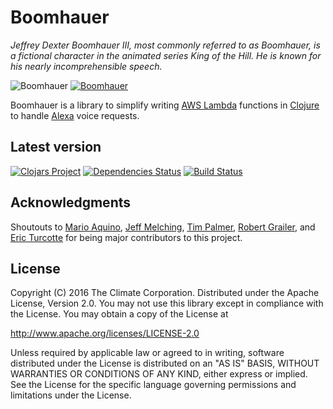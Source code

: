 # Boomhauer

_Jeffrey Dexter Boomhauer III, most commonly referred to as Boomhauer, is a fictional character in the animated series
King of the Hill.  He is known for his nearly incomprehensible speech._

![Boomhauer](https://upload.wikimedia.org/wikipedia/en/b/be/Jeff_Boomhauer.png)
[![Boomhauer](http://img.youtube.com/vi/bIaUfBjHjpI/0.jpg)](https://www.youtube.com/watch?v=bIaUfBjHjpI "Boomhauer calls 911")

Boomhauer is a library to simplify writing [AWS Lambda](https://aws.amazon.com/lambda/) functions in
[Clojure](http://clojure.org/) to handle [Alexa](https://developer.amazon.com/public/solutions/alexa) voice requests.

## Latest version

[![Clojars Project](http://clojars.org/com.climate/boomhauer/latest-version.svg )](http://clojars.org/com.climate/boomhauer)
[![Dependencies Status](http://jarkeeper.com/TheClimateCorporation/boomhauer/status.svg)](http://jarkeeper.com/TheClimateCorporation/boomhauer)
[![Build Status](https://travis-ci.org/TheClimateCorporation/boomhauer.svg?branch=master)](https://travis-ci.org/TheClimateCorporation/boomhauer)

## Acknowledgments

Shoutouts to [Mario Aquino](https://github.com/marioaquino), [Jeff Melching](https://github.com/jmelching),
[Tim Palmer](https://github.com/palmertimj), [Robert Grailer](https://github.com/RobertGrailer), and
[Eric Turcotte](https://github.com/ericturcotte) for being major contributors to this project.

## License

Copyright (C) 2016 The Climate Corporation. Distributed under the Apache
License, Version 2.0.  You may not use this library except in compliance with
the License. You may obtain a copy of the License at

   http://www.apache.org/licenses/LICENSE-2.0

Unless required by applicable law or agreed to in writing, software distributed under the License is distributed on an
"AS IS" BASIS, WITHOUT WARRANTIES OR CONDITIONS OF ANY KIND, either express or implied.  See the License for the
specific language governing permissions and limitations under the License.
